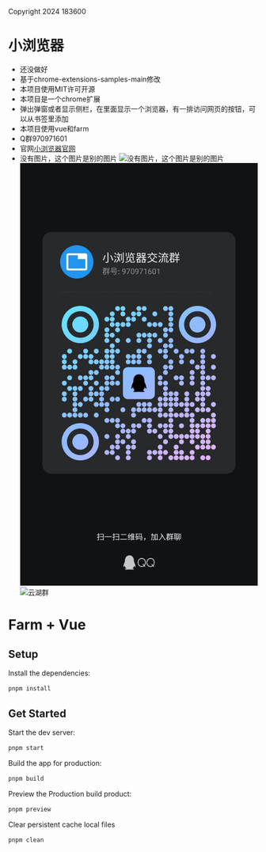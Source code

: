 Copyright 2024 183600
# 小浏览器
- 还没做好
- 基于chrome-extensions-samples-main修改
- 本项目使用MIT许可开源
- 本项目是一个chrome扩展
- 弹出弹窗或者显示侧栏，在里面显示一个浏览器，有一排访问网页的按钮，可以从书签里添加
- 本项目使用vue和farm
- Q群970971601
- 官网[小浏览器官网](https://minibrowser7.wordpress.com/)
- 没有图片，这个图片是别的图片
![没有图片，这个图片是别的图片](a.jpeg)
![QQ群](qq.jpeg)
![云湖群](yhchat.jpeg)
# Farm + Vue

## Setup

Install the dependencies:

```bash
pnpm install
```

## Get Started

Start the dev server:

```bash
pnpm start
```

Build the app for production:

```bash
pnpm build
```

Preview the Production build product:

```bash
pnpm preview
```

Clear persistent cache local files

```bash
pnpm clean
```
